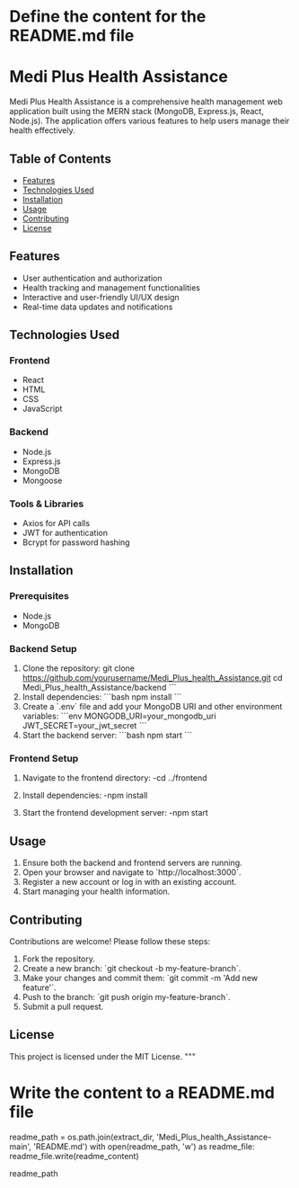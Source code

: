 # Define the content for the README.md file
# Medi Plus Health Assistance

Medi Plus Health Assistance is a comprehensive health management web application built using the MERN stack (MongoDB, Express.js, React, Node.js). The application offers various features to help users manage their health effectively.

## Table of Contents
- [Features](#features)
- [Technologies Used](#technologies-used)
- [Installation](#installation)
- [Usage](#usage)
- [Contributing](#contributing)
- [License](#license)

## Features
- User authentication and authorization
- Health tracking and management functionalities
- Interactive and user-friendly UI/UX design
- Real-time data updates and notifications

## Technologies Used
### Frontend
- React
- HTML
- CSS
- JavaScript

### Backend
- Node.js
- Express.js
- MongoDB
- Mongoose

### Tools & Libraries
- Axios for API calls
- JWT for authentication
- Bcrypt for password hashing

## Installation

### Prerequisites
- Node.js
- MongoDB

### Backend Setup
1. Clone the repository:
   git clone https://github.com/yourusername/Medi_Plus_health_Assistance.git
   cd Medi_Plus_health_Assistance/backend
   \`\`\`
2. Install dependencies:
   \`\`\`bash
   npm install
   \`\`\`
3. Create a \`.env\` file and add your MongoDB URI and other environment variables:
   \`\`\`env
   MONGODB_URI=your_mongodb_uri
   JWT_SECRET=your_jwt_secret
   \`\`\`
4. Start the backend server:
   \`\`\`bash
   npm start
   \`\`\`

### Frontend Setup
1. Navigate to the frontend directory:
   -cd ../frontend

2. Install dependencies:
   -npm install

3. Start the frontend development server:
   -npm start

## Usage
1. Ensure both the backend and frontend servers are running.
2. Open your browser and navigate to \`http://localhost:3000\`.
3. Register a new account or log in with an existing account.
4. Start managing your health information.

## Contributing
Contributions are welcome! Please follow these steps:
1. Fork the repository.
2. Create a new branch: \`git checkout -b my-feature-branch\`.
3. Make your changes and commit them: \`git commit -m 'Add new feature'\`.
4. Push to the branch: \`git push origin my-feature-branch\`.
5. Submit a pull request.

## License
This project is licensed under the MIT License.
"""

# Write the content to a README.md file
readme_path = os.path.join(extract_dir, 'Medi_Plus_health_Assistance-main', 'README.md')
with open(readme_path, 'w') as readme_file:
    readme_file.write(readme_content)

readme_path
